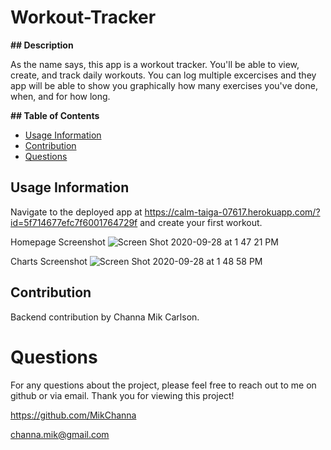 # Workout-Tracker

**## Description**

As the name says, this app is a workout tracker. You'll be able to view, create, and track daily workouts. You can log multiple excercises and they app will be able to show you graphically how many exercises you've done, when, and for how long.

**## Table of Contents**


- [Usage Information](#usage-information)
- [Contribution](#contribution)
- [Questions](#questions)

## Usage Information

Navigate to the deployed app at https://calm-taiga-07617.herokuapp.com/?id=5f714677efc7f6001764729f and create your first workout.

Homepage Screenshot
![Screen Shot 2020-09-28 at 1 47 21 PM](https://user-images.githubusercontent.com/61893686/94467576-29511f00-0191-11eb-8420-a6d7b7bb4d47.png)

Charts Screenshot
![Screen Shot 2020-09-28 at 1 48 58 PM](https://user-images.githubusercontent.com/61893686/94467756-63222580-0191-11eb-87aa-99c29effdf74.png)
## Contribution

Backend contribution by Channa Mik Carlson.

# Questions

For any questions about the project, please feel free to reach out to me on github or via email. Thank you for viewing this project!

https://github.com/MikChanna

channa.mik@gmail.com

